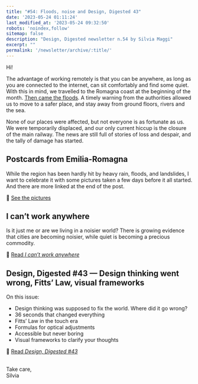 ```yaml
---
title: "#54: Floods, noise and Design, Digested 43"
date: '2023-05-24 01:11:24'
last_modified_at: '2023-05-24 09:32:50'
robots: 'noindex,follow'
sitemap: false
description: "Design, Digested newsletter n.54 by Silvia Maggi"
excerpt: ""
permalink: '/newsletter/archive/:title/'
---
```

Hi!

The advantage of working remotely is that you can be anywhere, as long as you are connected to the internet, can sit comfortably and find some quiet. With this in mind, we travelled to the Romagna coast at the beginning of the month. [Then came the floods](https://en.wikipedia.org/wiki/2023_Emilia-Romagna_floods "Visit the Wikipedia page about the events"). A timely warning from the authorities allowed us to move to a safer place, and stay away from ground floors, rivers and the sea. 

None of our places were affected, but not everyone is as fortunate as us. We were temporarily displaced, and our only current hiccup is the closure of the main railway. The news are still full of stories of loss and despair, and the tally of damage has started.

## Postcards from Emilia-Romagna

While the region has been hardly hit by heavy rain, floods, and landslides, I want to celebrate it with some pictures taken a few days before it all started. And there are more linked at the end of the post.

🔗 [See the pictures](https://silviamaggidesign.com/photography/emilia-romagna-postcards/)

## I can’t work anywhere

Is it just me or are we living in a noisier world? There is growing evidence that cities are becoming noisier, while quiet is becoming a precious commodity.

🔗 [Read _I can’t work anywhere_](https://silviamaggidesign.com/personal/cant-work-anywhere/)

## Design, Digested #43 — Design thinking went wrong, Fitts’ Law, visual frameworks

On this issue: 

- Design thinking was supposed to fix the world. Where did it go wrong?
- 36 seconds that changed everything
- Fitts’ Law in the touch era
- Formulas for optical adjustments
- Accessible but never boring
- Visual frameworks to clarify your thoughts

🔗 [Read _Design, Digested #43_](https://silviamaggidesign.com/design-digested/design-digested-43/)

<br>
Take care,<br>
Silvia